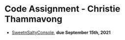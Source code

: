 # Code Assignment - Christie Thammavong

- [SweetnSaltyConsole](https://github.com/08162021-dotnet-uta/CodeAssignment-christie-thammavong/tree/main/SweetnSaltyConsole), __due September 15th, 2021__